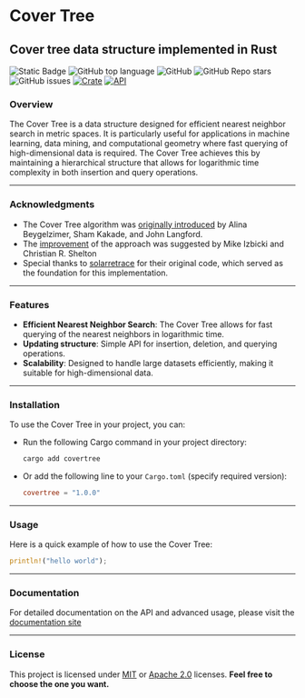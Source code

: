 # Cover Tree
## Cover tree data structure implemented in Rust

![Static Badge](https://img.shields.io/badge/phyalexander-covertree-covertree)
![GitHub top language](https://img.shields.io/github/languages/top/phyalexander/covertree)
![GitHub](https://img.shields.io/github/license/phyalexander/covertree)
![GitHub Repo stars](https://img.shields.io/github/stars/phyalexander/covertree)
![GitHub issues](https://img.shields.io/github/issues/phyalexander/covertree)
[![Crate](https://img.shields.io/crates/v/covertree.svg)](https://crates.io/crates/covertree)
[![API](https://docs.rs/covertree/badge.svg)](https://docs.rs/covertree)

### Overview

The Cover Tree is a data structure designed for efficient nearest neighbor search in metric spaces.
It is particularly useful for applications in machine learning, data mining, and computational
geometry where fast querying of high-dimensional data is required. The Cover Tree achieves this by
maintaining a hierarchical structure that allows for logarithmic time complexity in both insertion
and query operations.


---
### Acknowledgments

- The Cover Tree algorithm was [originally introduced](https://norbertwiener.umd.edu/Education/IMA2015/t6/CoverTrees_Beygelzimer_Kakade_Langford.pdf)
    by Alina Beygelzimer, Sham Kakade, and John Langford.
- The [improvement](https://izbicki.me/public/papers/icml2015-faster-cover-trees.pdf)
    of the approach was suggested by Mike Izbicki and Christian R. Shelton
- Special thanks to [solarretrace](https://github.com/solarretrace)
  for their original code, which served as the foundation for this implementation.


---
### Features

- **Efficient Nearest Neighbor Search**: The Cover Tree allows for fast querying of the nearest 
    neighbors in logarithmic time.
- **Updating structure**: Simple API for insertion, deletion, and querying operations.
- **Scalability**: Designed to handle large datasets efficiently, 
    making it suitable for high-dimensional data.


---
### Installation

To use the Cover Tree in your project, you can:

* Run the following Cargo command in your project directory:
    ```bash
    cargo add covertree
    ```
* Or add the following line to your `Cargo.toml` (specify required version):
    ```toml
    covertree = "1.0.0"
    ```


---
### Usage

Here is a quick example of how to use the Cover Tree:

```rust
println!("hello world");
```


---
### Documentation

For detailed documentation on the API and advanced usage, please visit the [documentation
site](https://docs.rs/covertree)

---
### License
This project is licensed under [MIT](http://opensource.org/licenses/MIT) or
[Apache 2.0](http://www.apache.org/licenses/LICENSE-2.0) licenses.
**Feel free to choose the one you want.**